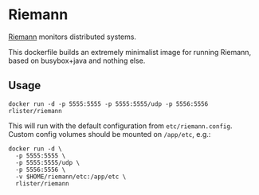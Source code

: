 # Riemann

[Riemann](http://riemann.io/) monitors distributed systems.

This dockerfile builds an extremely minimalist image for running
Riemann, based on busybox+java and nothing else.

## Usage

```
docker run -d -p 5555:5555 -p 5555:5555/udp -p 5556:5556 rlister/riemann
```

This will run with the default configuration from
`etc/riemann.config`. Custom config volumes should be mounted on
`/app/etc`, e.g.:

```
docker run -d \
  -p 5555:5555 \
  -p 5555:5555/udp \
  -p 5556:5556 \
  -v $HOME/riemann/etc:/app/etc \
  rlister/riemann
```
